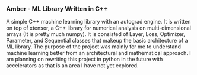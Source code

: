 ### Amber - ML Library Written in C++
A simple C++ machine learning library with an autograd engine. It is written on top of xtensor, a C++ library for numerical analysis on multi-dimensional arrays (It is pretty much numpy). It is consisted of Layer, Loss, Optimizer, Parameter, and Sequential classes that makeup the basic architecture of a ML library. The purpose of the project was mainly for me to understand machine learning better from an architectural and mathematical approach. I am planning on rewriting this project in python in the future with accelerators as that is an area I have not yet explored.